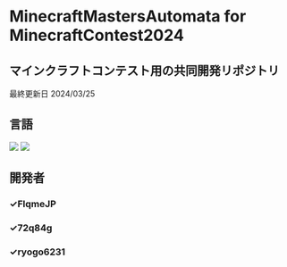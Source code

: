 # MinecraftMastersAutomata for MinecraftContest2024
## マインクラフトコンテスト用の共同開発リポジトリ

最終更新日 2024/03/25

## 言語
<img src="https://img.shields.io/badge/-C-A8B9CC.svg?logo=c&style=flat">
<img src="https://img.shields.io/badge/-Python-3776AB.svg?logo=python&style=flat">

## 開発者
### ✓FlqmeJP
### ✓72q84g
### ✓ryogo6231
